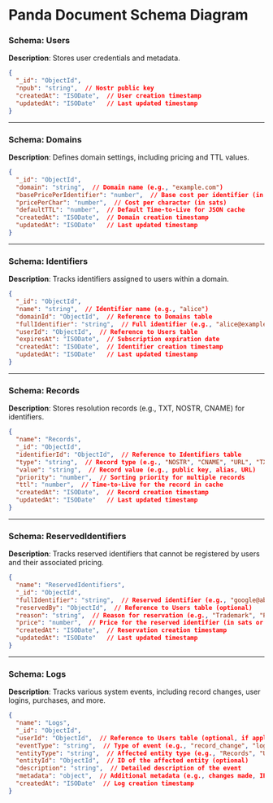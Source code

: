 # Panda Document Schema Diagram

### **Schema: Users**  
**Description**: Stores user credentials and metadata.  
```json
{
  "_id": "ObjectId",
  "npub": "string",  // Nostr public key
  "createdAt": "ISODate",  // User creation timestamp
  "updatedAt": "ISODate"   // Last updated timestamp
}
```

---

### **Schema: Domains**  
**Description**: Defines domain settings, including pricing and TTL values.  
```json
{
  "_id": "ObjectId",
  "domain": "string",  // Domain name (e.g., "example.com")
  "basePricePerIdentifier": "number",  // Base cost per identifier (in sats)
  "pricePerChar": "number",  // Cost per character (in sats)
  "defaultTTL": "number",  // Default Time-to-Live for JSON cache
  "createdAt": "ISODate",  // Domain creation timestamp
  "updatedAt": "ISODate"   // Last updated timestamp
}
```

---

### **Schema: Identifiers**  
**Description**: Tracks identifiers assigned to users within a domain.  
```json
{
  "_id": "ObjectId",
  "name": "string",  // Identifier name (e.g., "alice")
  "domainId": "ObjectId",  // Reference to Domains table
  "fullIdentifier": "string",  // Full identifier (e.g., "alice@example.com")
  "userId": "ObjectId",  // Reference to Users table
  "expiresAt": "ISODate",  // Subscription expiration date
  "createdAt": "ISODate",  // Identifier creation timestamp
  "updatedAt": "ISODate"   // Last updated timestamp
}
```

---

### **Schema: Records**  
**Description**: Stores resolution records (e.g., TXT, NOSTR, CNAME) for identifiers.  
```json
{
  "name": "Records",
  "_id": "ObjectId",
  "identifierId": "ObjectId",  // Reference to Identifiers table
  "type": "string",  // Record type (e.g., "NOSTR", "CNAME", "URL", "TXT")
  "value": "string",  // Record value (e.g., public key, alias, URL)
  "priority": "number",  // Sorting priority for multiple records
  "ttl": "number",  // Time-to-Live for the record in cache
  "createdAt": "ISODate",  // Record creation timestamp
  "updatedAt": "ISODate"   // Last updated timestamp
}
```

---

### **Schema: ReservedIdentifiers**  
**Description**: Tracks reserved identifiers that cannot be registered by users and their associated pricing.  
```json
{
  "name": "ReservedIdentifiers",
  "_id": "ObjectId",
  "fullIdentifier": "string",  // Reserved identifier (e.g., "google@abc.com", "a@abc.com")
  "reservedBy": "ObjectId",  // Reference to Users table (optional)
  "reason": "string",  // Reason for reservation (e.g., "Trademark", "Premium")
  "price": "number",  // Price for the reserved identifier (in sats or specified currency)
  "createdAt": "ISODate",  // Reservation creation timestamp
  "updatedAt": "ISODate"   // Last updated timestamp
}
```

---

### **Schema: Logs**  
**Description**: Tracks various system events, including record changes, user logins, purchases, and more.  
```json
{
  "name": "Logs",
  "_id": "ObjectId",
  "userId": "ObjectId",  // Reference to Users table (optional, if applicable to a user)
  "eventType": "string",  // Type of event (e.g., "record_change", "login", "purchase")
  "entityType": "string",  // Affected entity type (e.g., "Records", "Users", "Identifiers")
  "entityId": "ObjectId",  // ID of the affected entity (optional)
  "description": "string",  // Detailed description of the event
  "metadata": "object",  // Additional metadata (e.g., changes made, IP address, amount, etc.)
  "createdAt": "ISODate"  // Log creation timestamp
}
```